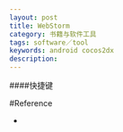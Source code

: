 ```yaml
---
layout: post
title: WebStorm
category: 书籍与软件工具
tags: software／tool
keywords: android cocos2dx
description: 
---
```


####快捷键

#Reference

* []()
